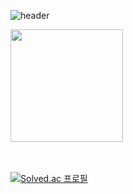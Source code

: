 ![header](https://capsule-render.vercel.app/api?type=waving&color=102336&text=HYUNWOO_LEE&fontColor=FFFFFF&height=190&fontSize=80&)
<div height="auto">
     <a href="https://github.com/sigema0223"><img align="center" style="height:180px" src="https://github-readme-stats.vercel.app/api/top-langs/?username=sigema0223&layout=compact&theme=nord&hide_border=true" /></a> 
</div>

<br/>
<br/>

[![Solved.ac 프로필](http://mazassumnida.wtf/api/v2/generate_badge?boj=sigema0223)](https://solved.ac/sigema0223) 

